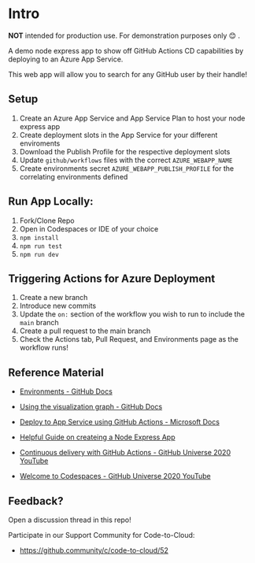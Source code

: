 # Intro

**NOT** intended for production use. For demonstration purposes only 😊 .

A demo node express app to show off GitHub Actions CD capabilities by deploying to an Azure App Service.

This web app will allow you to search for any GitHub user by their handle!

## Setup
1. Create an Azure App Service and App Service Plan to host your node express app
2. Create deployment slots in the App Service for your different enviroments
3. Download the Publish Profile for the respective deployment slots
4. Update `github/workflows` files with the correct `AZURE_WEBAPP_NAME`
5. Create environments secret `AZURE_WEBAPP_PUBLISH_PROFILE`  for the correlating environments defined  

## Run App Locally:

1. Fork/Clone Repo
2. Open in Codespaces or IDE of your choice
2. `npm install`
3. `npm run test`
4. `npm run dev`

## Triggering Actions for Azure Deployment

1. Create a new branch
2. Introduce new commits
3. Update the `on:` section of the workflow you wish to run to include the `main` branch
4. Create a pull request to the main branch
5. Check the Actions tab, Pull Request, and Environments page as the workflow runs!


## Reference Material
- [Environments - GitHub Docs](https://docs.github.com/en/free-pro-team@latest/actions/reference/environments)

- [Using the visualization graph - GitHub Docs](https://docs.github.com/en/free-pro-team@latest/actions/managing-workflow-runs/using-the-visualization-graph)

- [Deploy to App Service using GitHub Actions - Microsoft Docs](https://docs.microsoft.com/en-us/azure/app-service/deploy-github-actions?tabs=applevel)

- [Helpful Guide on createing a Node Express App](https://auth0.com/blog/create-a-simple-and-stylish-node-express-app/)

- [Continuous delivery with GitHub Actions - GitHub Universe 2020 YouTube](https://www.youtube.com/watch?v=36hY0-O4STg&t=10s&ab_channel=GitHub)

- [Welcome to Codespaces - GitHub Universe 2020 YouTube](https://www.youtube.com/watch?v=j5VQ8OlwbqI&ab_channel=GitHub)

## Feedback?
Open a discussion thread in this repo!

Participate in our Support Community for Code-to-Cloud: 
- https://github.community/c/code-to-cloud/52